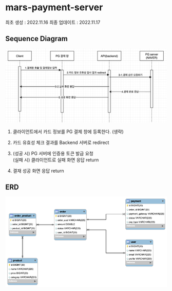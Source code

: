 # mars-payment-server

최초 생성 : 2022.11.16
최종 업데이트 : 2022.11.17

## Sequence Diagram

![img.png](img/img.png)

1. 클라이언트에서 카드 정보를 PG 결제 창에 등록한다. (생략)
2. 카드 유효성 체크 결과를 Backend 서버로 redirect

3. (성공 시) PG 서버에 인증용 토큰 발급 요청
   <br/>(실패 시) 클라이언트로 실패 화면 응답 return

4. 결재 성공 화면 응답 return

## ERD

![erd](img/ERD.png)
